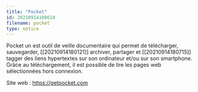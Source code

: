 ```yaml
---
title: "Pocket"
id: 20210914180610
filename: pocket
type: notice
---
```


Pocket un est outil de veille documentaire qui permet de télécharger, sauvegarder, [[20210914180121]] archiver, partager et [[20210914180715]] tagger des liens hypertextes sur son ordinateur et/ou sur son smartphone. 
Grâce au téléchargement, il est possible de lire les pages web sélectionnées hors connexion.

Site web : <https://getpocket.com>

